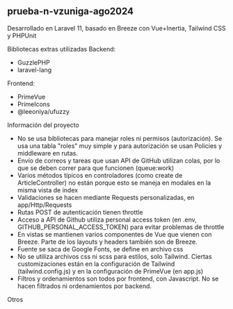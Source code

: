 ## prueba-n-vzuniga-ago2024

Desarrollado en Laravel 11, basado en Breeze con Vue+Inertia, Tailwind CSS y PHPUnit

Bibliotecas extras utilizadas
Backend:
* GuzzlePHP
* laravel-lang

Frontend:
* PrimeVue
* PrimeIcons
* @leeoniya/ufuzzy


Información del proyecto
* No se usa bibliotecas para manejar roles ni permisos (autorización). Se usa una tabla "roles" muy simple y para autorización se usan Policies y middleware en rutas.
* Envío de correos y tareas que usan API de GitHub utilizan colas, por lo que se deben correr para que funcionen (queue:work)
* Varios métodos típicos en controladores (como create de ArticleController) no están porque esto se maneja en modales en la misma vista de index
* Validaciones se hacen mediante Requests personalizadas, en app/Http/Requests
* Rutas POST de autenticación tienen throttle
* Acceso a API de Github utiliza personal access token (en .env, GITHUB_PERSONAL_ACCESS_TOKEN) para evitar problemas de throttle
* En vistas se mantienen varios componentes de Vue que vienen con Breeze. Parte de los layouts y headers también son de Breeze.
* Fuente se saca de Google Fonts, se define en archivo css
* No se utiliza archivos css ni scss para estilos, solo Tailwind. Ciertas customizaciones están en la configuración de Tailwind (tailwind.config.js) y en la configuración de PrimeVue (en app.js)
* Filtros y ordenamientos son todos por frontend, con Javascript. No se hacen filtrados ni ordenamientos por backend.

Otros

